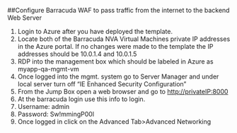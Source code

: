 ##Configure Barracuda WAF to pass traffic from the internet to the backend Web Server

1.	Login to Azure after you have deployed the template.
2.	Locate both of the Barracuda NVA Virtual Machines private IP addresses in the Azure portal. If no changes were made to the template the IP addresses should be 10.0.1.4 and 10.0.1.5
3.	RDP into the management box which should be labeled in Azure as myapp-qa-mgmt-vm
4.	Once logged into the mgmt. system go to Server Manager and under local server turn off “IE Enhanced Security Configuration”
5.	From the Jump Box open a web browser and go to [http://privateIP:8000](http://privateip:8000/)
6.	At the barracuda login use this info to login.
 1.	Username: admin
 2.	Password: Sw!mmingP00l
7.	Once logged in click on the Advanced Tab>Advanced Networking
